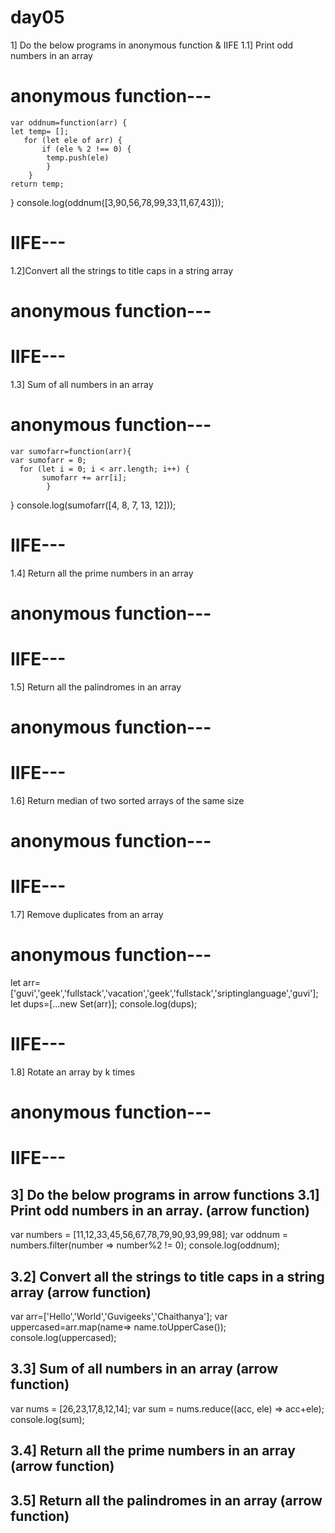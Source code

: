 # day05
1] Do the below programs in anonymous function & IIFE
1.1] Print odd numbers in an array
# anonymous function---
    var oddnum=function(arr) {
    let temp= [];
       for (let ele of arr) {
           if (ele % 2 !== 0) {
            temp.push(ele)
            }
        }
    return temp;
}
console.log(oddnum([3,90,56,78,99,33,11,67,43]));

# IIFE---



1.2]Convert all the strings to title caps in a string array
# anonymous function---
  



# IIFE---


1.3] Sum of all numbers in an array
# anonymous function---
    var sumofarr=function(arr){
    var sumofarr = 0;
      for (let i = 0; i < arr.length; i++) {
           sumofarr += arr[i];
            }
}
    console.log(sumofarr([4, 8, 7, 13, 12]));


# IIFE---


1.4] Return all the prime numbers in an array
# anonymous function---
 

# IIFE---


1.5] Return all the palindromes in an array
# anonymous function---


# IIFE---


1.6] Return median of two sorted arrays of the same size
# anonymous function---


# IIFE---


1.7] Remove duplicates from an array
# anonymous function---

let arr=['guvi','geek','fullstack','vacation','geek','fullstack','sriptinglanguage','guvi'];
let dups=[...new Set(arr)];
console.log(dups);

# IIFE---


1.8] Rotate an array by k times
# anonymous function---


# IIFE---

3] Do the below programs in arrow functions
3.1] Print odd numbers in an array. (arrow function)
---
  var numbers = [11,12,33,45,56,67,78,79,90,93,99,98];
  var oddnum = numbers.filter(number => number%2 != 0);
       console.log(oddnum);

3.2] Convert all the strings to title caps in a string array (arrow function)
---
   var arr=['Hello','World','Guvigeeks','Chaithanya'];
   var uppercased=arr.map(name=> name.toUpperCase());
       console.log(uppercased);

3.3] Sum of all numbers in an array (arrow function)
---
   var nums = [26,23,17,8,12,14];
   var sum = nums.reduce((acc, ele) => acc+ele);
       console.log(sum);


3.4] Return all the prime numbers in an array (arrow function)
---
 

3.5] Return all the palindromes in an array (arrow function)
---



